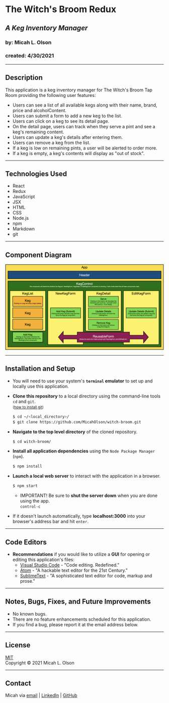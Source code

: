 # The Witch's Broom Redux
## _A Keg Inventory Manager_
### by: Micah L. Olson
### created: 4/30/2021

--- 

## Description
This application is a keg inventory manager for The Witch's Broom Tap Room providing the following user features:  
* Users can see a list of all available kegs along with their name, brand, price and alcoholContent.
* Users can submit a form to add a new keg to the list.
* Users can click on a keg to see its detail page.
* On the detail page, users can track when they serve a pint and see a keg's remaining content.
* Users can update a keg's details after entering them.
* Users can remove a keg from the list.
* If a keg is low on remaining pints, a user will be alerted to order more.
* If a keg is empty, a keg's contents will display as "out of stock".

---

## Technologies Used
* React
* Redux
* JavaScript
* JSX
* HTML
* CSS
* Node.js
* npm
* Markdown
* git

---

## Component Diagram
![](./public/witch-broom-diagram.png)

---

## Installation and Setup
* You will need to use your system's **`terminal` emulator** to set up and locally use this application.

* **Clone this repository** to a local directory using the command-line tools `cd` and `git`.  
  <small>
    ([how to install git](https://www.learnhowtoprogram.com/introduction-to-programming/getting-started-with-intro-to-programming/git-and-github))
  </small>
  ```bash
  $ cd ~/<local_directory>/
  $ git clone https://github.com/MicahOlson/witch-broom.git
  ```

* **Navigate to the top level directory** of the cloned repository.  
  ```bash
  $ cd witch-broom/
  ``` 

* **Install all application dependencies** using the `Node Package Manager` (`npm`).
  ```bash
  $ npm install
  ```

* **Launch a local web server** to interact with the application in a browser.
  ```bash
  $ npm start
  ```

  * IMPORTANT! Be sure to **shut the server down** when you are done using the app.  
    `control-c`

* If it doesn't launch automatically, type **localhost:3000** into your browser's address bar and hit `enter`.

---

## Code Editors
* **Recommendations** if you would like to utilize a **GUI** for opening or editing this application's files:
  * [Visual Studio Code](https://code.visualstudio.com) - "Code editing. Redefined."
  * [Atom](https://atom.io) - "A hackable text editor for the 21st Century."
  * [SublimeText](https://www.sublimetext.com) - "A sophisticated text editor for code, markup and prose."

---

## Notes, Bugs, Fixes, and Future Improvements
* No known bugs.
* There are no feature enhancements scheduled for this application.
* If you find a bug, please report it at the email address below.

---

## License
[MIT](https://choosealicense.com/licenses/mit/)  
Copyright &copy; 2021 Micah L. Olson

---

## Contact
Micah via [email](mailto:micah.olson@protonmail.com) | [LinkedIn](https://www.linkedin.com/in/micah-lewis-olson/) | [GitHub](https://github.com/MicahOlson)
